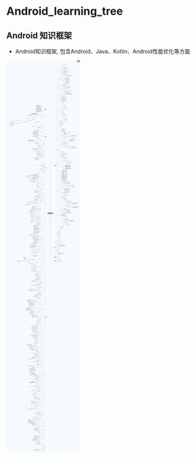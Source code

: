 # Android_learning_tree
## Android 知识框架
- Android知识框架, 包含Android、Java、Kotlin、Android性能优化等方面


![Android知识框架](https://github.com/venciallee/Android_learning_tree/blob/main/asset/image/Android%E7%9F%A5%E8%AF%86%E6%A1%86%E6%9E%B6.png?raw=true)
